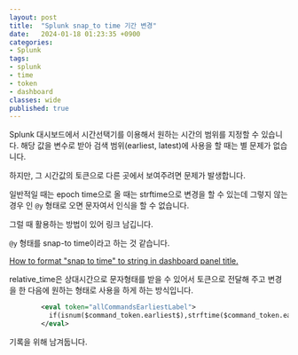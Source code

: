 ```yaml
---
layout: post
title:  "Splunk snap_to time 기간 변경"
date:   2024-01-18 01:23:35 +0900
categories: 
- Splunk
tags:
- splunk
- time
- token
- dashboard
classes: wide
published: true
---
```


Splunk 대시보드에서 시간선택기를 이용해서 원하는 시간의 범위를 지정할 수 있습니다.
해당 값을 변수로 받아 검색 범위(earliest, latest)에 사용을 할 때는 별 문제가 없습니다.

하지만, 그 시간값의 토큰으로 다른 곳에서 보여주려면 문제가 발생합니다.

일반적일 때는 epoch time으로 올 때는 strftime으로 변경을 할 수 있는데 그렇지 않는 경우 인 ```@y``` 형태로 오면 문자여서 인식을 할 수 없습니다.

그럴 때 활용하는 방법이 있어 링크 남깁니다.

```@y``` 형태를 snap-to time이라고 하는 것 같습니다.

[How to format "snap to time" to string in dashboard panel title.]([https://community.splunk.com/t5/Dashboards-Visualizations/How-to-remove-if-ALL-selection-is-selected-in-multiselect-based/m-p/496953#M32527](2021-12-17-splunk_dashboard_multiselect_token_all.markdown))


relative_time은 상대시간으로 문자형태를 받을 수 있어서 토큰으로 전달해 주고 변경을 한 다음에 원하는 형태로 사용을 하게 하는 방식입니다.

```xml
        <eval token="allCommandsEarliestLabel">
          if(isnum($command_token.earliest$),strftime($command_token.earliest$,"%d/%m/%Y %H:%M:%S"),strftime(relative_time(now(), $command_token.earliest$),"%m/%d/%Y %H:%M:%S"))
        </eval>
```


기록을 위해 남겨둡니다.